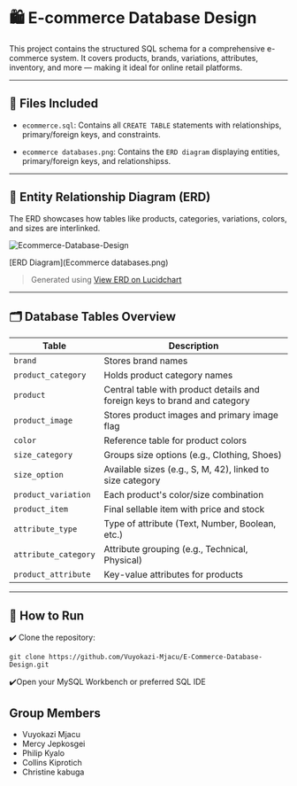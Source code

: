 
# 🛍️ E-commerce Database Design

This project contains the structured SQL schema for a comprehensive e-commerce system. It covers products, brands, variations, attributes, inventory, and more — making it ideal for online retail platforms.

---

## 📁 Files Included

- `ecommerce.sql`: Contains all `CREATE TABLE` statements with relationships, primary/foreign keys, and constraints.

- `ecommerce databases.png`: Contains the `ERD diagram` displaying entities, primary/foreign keys, and relationshipss.
---

## 🧩 Entity Relationship Diagram (ERD)

The ERD showcases how tables like products, categories, variations, colors, and sizes are interlinked.

![Ecommerce-Database-Design](https://github.com/user-attachments/assets/17994746-469d-4538-a3a9-da974922ec77)

[ERD Diagram](Ecommerce databases.png) 

> Generated using [View ERD on Lucidchart](https://lucid.app/lucidchart/b4a385f3-a94a-447a-9102-b7a744540ddf/edit?view_items=gAW.t~0RQXyP&invitationId=inv_82171060-b64c-4468-8248-ed2a0601ac5e)  


---

## 🗂️ Database Tables Overview

| Table | Description |
|-------|-------------|
| `brand` | Stores brand names |
| `product_category` | Holds product category names |
| `product` | Central table with product details and foreign keys to brand and category |
| `product_image` | Stores product images and primary image flag |
| `color` | Reference table for product colors |
| `size_category` | Groups size options (e.g., Clothing, Shoes) |
| `size_option` | Available sizes (e.g., S, M, 42), linked to size category |
| `product_variation` | Each product's color/size combination |
| `product_item` | Final sellable item with price and stock |
| `attribute_type` | Type of attribute (Text, Number, Boolean, etc.) |
| `attribute_category` | Attribute grouping (e.g., Technical, Physical) |
| `product_attribute` | Key-value attributes for products |

---

## 🚀 How to Run
✔️ Clone the repository:

    git clone https://github.com/Vuyokazi-Mjacu/E-Commerce-Database-Design.git
    
 ✔️Open your MySQL Workbench or preferred SQL IDE

## Group Members 
- Vuyokazi Mjacu
- Mercy Jepkosgei
- Philip Kyalo
- Collins Kiprotich
- Christine kabuga

